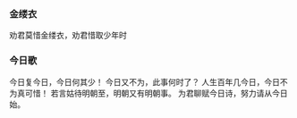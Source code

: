 ### 金缕衣
劝君莫惜金缕衣，劝君惜取少年时

### 今日歌
今日复今日，今日何其少！
今日又不为，此事何时了？
人生百年几今日，今日不为真可惜！
若言姑待明朝至，明朝又有明朝事。
为君聊赋今日诗，努力请从今日始。